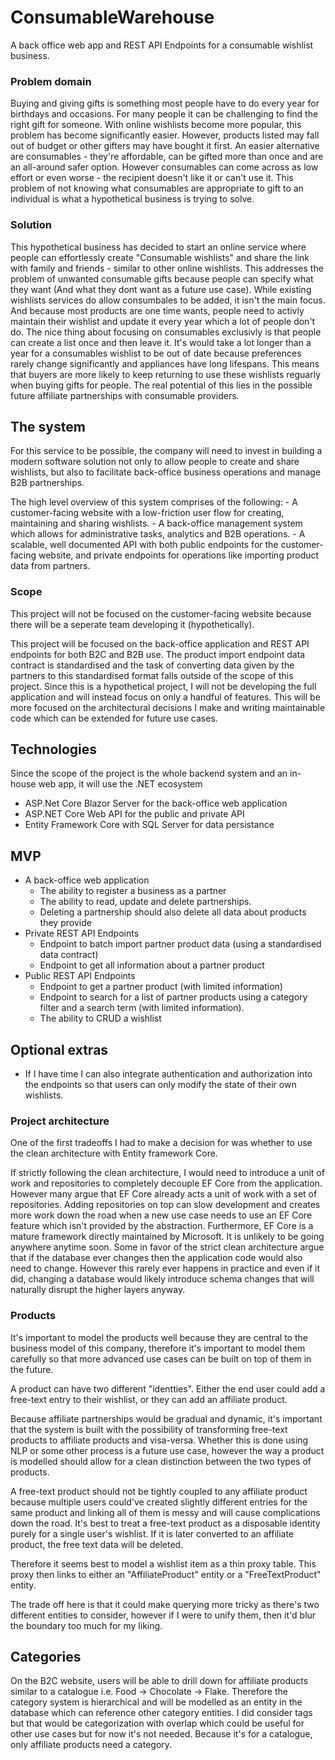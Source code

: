 # ConsumableWarehouse
A back office web app and REST API Endpoints for a consumable wishlist business.

### Problem domain
Buying and giving gifts is something most people have to do every year for birthdays and occasions. For many people it can be challenging to find the right gift for someone.
With online wishlists become more popular, this problem has become significantly easier. However, products listed may fall out of budget or other gifters may have bought it first.
An easier alternative are consumables - they're affordable, can be gifted more than once and are an all-around safer option. However consumables can come across as low effort or even worse - the recipient doesn't like it or can't use it.
This problem of not knowing what consumables are appropriate to gift to an individual is what a hypothetical business is trying to solve.

### Solution
This hypothetical business has decided to start an online service where people can effortlessly create "Consumable wishlists" and share the link with family and friends - similar to other online wishlists.
This addresses the problem of unwanted consumable gifts because people can specify what they want (And what they dont want as a future use case).
While existing wishlists services do allow consumbales to be added, it isn't the main focus. And because most products are one time wants, people need to activly maintain their wishlist and update it every year which a lot of people don't do.
The nice thing about focusing on consumables exclusivly is that people can create a list once and then leave it. It's would take a lot longer than a year for a consumables wishlist to be out of date because preferences rarely change significantly and appliances have long lifespans.
This means that buyers are more likely to keep returning to use these wishlists reguarly when buying gifts for people. The real potential of this lies in the possible future affiliate partnerships with consumable providers.

## The system
For this service to be possible, the company will need to invest in building a modern software solution not only to allow people to create and share wishlists, but also to facilitate back-office business operations and
manage B2B partnerships.

The high level overview of this system comprises of the following:
	- A customer-facing website with a low-friction user flow for creating, maintaining and sharing wishlists. 
	- A back-office management system which allows for administrative tasks, analytics and B2B operations.
	- A scalable, well documented API with both public endpoints for the customer-facing website, and private endpoints for operations like importing product data from partners.

### Scope
This project will not be focused on the customer-facing website because there will be a seperate team developing it (hypothetically).

This project will be focused on the back-office application and REST API endpoints for both B2C and B2B use.
The product import endpoint data contract is standardised and the task of converting data given by the partners to this standardised format falls outside of the scope of this project.
Since this is a hypothetical project, I will not be developing the full application and will instead focus on only a handful of features. This will be more focused on the architectural decisions I make and writing maintainable code which can be extended for future use cases.

## Technologies
Since the scope of the project is the whole backend system and an in-house web app, it will use the .NET ecosystem

- ASP.Net Core Blazor Server for the back-office web application
- ASP.NET Core Web API for the public and private API
- Entity Framework Core with SQL Server for data persistance

## MVP
- A back-office web application
	- The ability to register a business as a partner
	- The ability to read, update and delete partnerships.
	- Deleting a partnership should also delete all data about products they provide
- Private REST API Endpoints
	- Endpoint to batch import partner product data (using a standardised data contract)
	- Endpoint to get all information about a partner product
- Public REST API Endpoints
    - Endpoint to get a partner product (with limited information)
	- Endpoint to search for a list of partner products using a category filter and a search term (with limited information).
    - The ability to CRUD a wishlist
	
## Optional extras
- If I have time I can also integrate authentication and authorization into the endpoints so that users can only modify the state of their own wishlists.

### Project architecture

One of the first tradeoffs I had to make a decision for was whether to use the clean architecture with Entity framework Core.

If strictly following the clean architecture, I would need to introduce a unit of work and repositories to completely decouple EF Core from the application. 
However many argue that EF Core already acts a unit of work with a set of repositories. Adding repositories on top can slow development and creates more work down the road when a new use case needs to use an EF Core feature which isn't provided by the abstraction.
Furthermore, EF Core is a mature framework directly maintained by Microsoft. It is unlikely to be going anywhere anytime soon.
Some in favor of the strict clean architecture argue that if the database ever changes then the application code would also need to change. However this rarely ever happens in practice and even if it did, changing a database would likely introduce schema changes that will naturally disrupt the higher layers anyway.

### Products

It's important to model the products well because they are central to the business model of this company, therefore it's important to model them carefully so that more advanced use cases can be built on top of them in the future.

A product can have two different "identties". Either the end user could add a free-text entry to their wishlist, or they can add an affiliate product.

Because affiliate partnerships would be gradual and dynamic, it's important that the system is built with the possibility of transforming free-text products to affiliate products and visa-versa. 
Whether this is done using NLP or some other process is a future use case, however the way a product is modelled should allow for a clean distinction between the two types of products.

A free-text product should not be tightly coupled to any affiliate product because multiple users could've created slightly different entries for the same product and linking all of them is messy and will cause complications down the road.
It's best to treat a free-text product as a disposable identity purely for a single user's wishlist. If it is later converted to an affiliate product, the free text data will be deleted.

Therefore it seems best to model a wishlist item as a thin proxy table. This proxy then links to either an "AffiliateProduct" entity or a "FreeTextProduct" entity.

The trade off here is that it could make querying more tricky as there's two different entities to consider, however if I were to unify them, then it'd blur the boundary too much for my liking.

## Categories

On the B2C website, users will be able to drill down for affiliate products similar to a catalogue i.e. Food -> Chocolate -> Flake. Therefore the category system is hierarchical and will be modelled as an entity 
in the database which can reference other category entities. I did consider tags but that would be categorization with overlap which could be useful for other use cases but for now it's not needed. Because it's 
for a catalogue, only affiliate products need a category. 
